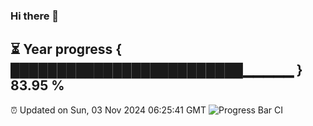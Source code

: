 ### Hi there 👋
⏳ Year progress { █████████████████████████▁▁▁▁▁ } 83.95 %
---
⏰ Updated on Sun, 03 Nov 2024 06:25:41 GMT
![Progress Bar CI](https://github.com/liununu/liununu/workflows/Progress%20Bar%20CI/badge.svg)
